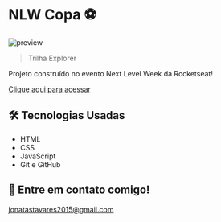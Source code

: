 # NLW Copa ⚽

![preview](./.github/preview.png)

> Trilha Explorer

Projeto construído no evento Next Level Week da Rocketseat!

[Clique aqui para acessar]()

## 🛠️ Tecnologias Usadas

- HTML
- CSS
- JavaScript
- Git e GitHub

## 📱 Entre em contato comigo!

jonatastavares2015@gmail.com
